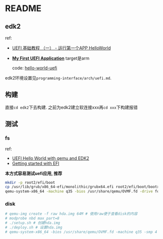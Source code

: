 # README

## edk2
ref:
- [UEFI 基础教程 （一） - 运行第一个APP HelloWorld](https://blog.csdn.net/weixin_41028621/article/details/112546820)
- [**My First UEFI Application**](https://davysouza.medium.com/my-first-uefi-application-486f319cf4a4)
	target是arm

	code: [hello-world-uefi](https://github.com/davysouza/hello-world-uefi)

edk2环境设置见`programming-interface/arch/uefi.md`.

## 构建
直接`cd edk2`下去构建. 之前为edk2建立软连接xxx再`cd xxx`下构建报错

## 测试
### fs
ref:
- [UEFI Hello World with qemu and EDK2](https://ursache.io/posts/uefi-hello-world-2023/)
- [Getting started with EFI](https://krinkinmu.github.io/2020/10/11/efi-getting-started.html)

**本方式容易测试uefi应用, 推荐**

```bash
mkdir -p root2/efi/boot
cp /usr/lib/grub/x86_64-efi/monolithic/grubx64.efi root2/efi/boot/bootx64.efi # 模拟cd, 硬盘启动的路径是`boot/efi`
qemu-system-x86_64 -machine q35 -bios /usr/share/qemu/OVMF.fd -drive format=raw,file=fat:rw:root2 -net none [-serial stdio] # `-serial stdio`需要构建ovmf时添加`-D DEBUG_ON_SERIAL_PORT`
```

### disk
```bash
# qemu-img create -f raw hda.img 64M # 使用raw便于查看disk的内容
# modprobe nbd max_part=8
# ./setup.sh # 创建hda.img
# ./deploy.sh # 设置hda.img
# qemu-system-x86_64 -bios /usr/share/qemu/OVMF.fd -machine q35 -smp 4 -hda hda.img -m 256 -enable-kvm -cpu host [-net none] # 可能需要按几下键盘才能进入uefi shell
```